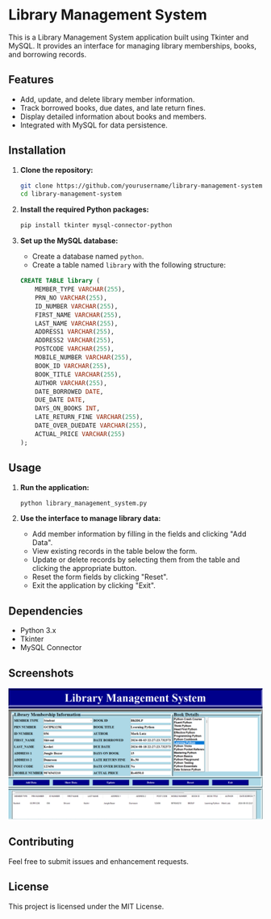 # Library Management System

This is a Library Management System application built using Tkinter and MySQL. It provides an interface for managing library memberships, books, and borrowing records.

## Features

- Add, update, and delete library member information.
- Track borrowed books, due dates, and late return fines.
- Display detailed information about books and members.
- Integrated with MySQL for data persistence.

## Installation

1. **Clone the repository:**
    ```bash
    git clone https://github.com/yourusername/library-management-system.git
    cd library-management-system
    ```

2. **Install the required Python packages:**
    ```bash
    pip install tkinter mysql-connector-python
    ```

3. **Set up the MySQL database:**
    - Create a database named `python`.
    - Create a table named `library` with the following structure:
    ```sql
    CREATE TABLE library (
        MEMBER_TYPE VARCHAR(255),
        PRN_NO VARCHAR(255),
        ID_NUMBER VARCHAR(255),
        FIRST_NAME VARCHAR(255),
        LAST_NAME VARCHAR(255),
        ADDRESS1 VARCHAR(255),
        ADDRESS2 VARCHAR(255),
        POSTCODE VARCHAR(255),
        MOBILE_NUMBER VARCHAR(255),
        BOOK_ID VARCHAR(255),
        BOOK_TITLE VARCHAR(255),
        AUTHOR VARCHAR(255),
        DATE_BORROWED DATE,
        DUE_DATE DATE,
        DAYS_ON_BOOKS INT,
        LATE_RETURN_FINE VARCHAR(255),
        DATE_OVER_DUEDATE VARCHAR(255),
        ACTUAL_PRICE VARCHAR(255)
    );
    ```

## Usage

1. **Run the application:**
    ```bash
    python library_management_system.py
    ```

2. **Use the interface to manage library data:**
    - Add member information by filling in the fields and clicking "Add Data".
    - View existing records in the table below the form.
    - Update or delete records by selecting them from the table and clicking the appropriate button.
    - Reset the form fields by clicking "Reset".
    - Exit the application by clicking "Exit".

## Dependencies

- Python 3.x
- Tkinter
- MySQL Connector

## Screenshots

![Library Management System](https://github.com/shivanisgit/library_management_system/blob/main/images/project1.png)

## Contributing

Feel free to submit issues and enhancement requests.

## License

This project is licensed under the MIT License.
